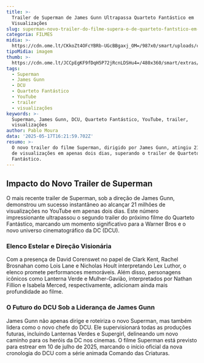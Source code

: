 ```yaml
---
title: >-
  Trailer de Superman de James Gunn Ultrapassa Quarteto Fantástico em
  Visualizações
slug: superman-novo-trailer-do-filme-supera-o-de-quarteto-fantstico-em-2-dias
categoria: FILMES
midia: >-
  https://cdn.ome.lt/CKkoZt4OFcYBRb-UGcBBgaxj_OM=/987x0/smart/uploads/conteudo/fotos/supermanvariante_3WDKrkM.jpg
tipoMidia: imagem
thumb: >-
  https://cdn.ome.lt/JCCpEgKF9fDqH5P72jRcnLDSHu4=/480x360/smart/extras/conteudos/supermanvariante_WaaAIwq.jpg
tags:
  - Superman
  - James Gunn
  - DCU
  - Quarteto Fantástico
  - YouTube
  - trailer
  - visualizações
keywords: >-
  Superman, James Gunn, DCU, Quarteto Fantástico, YouTube, trailer,
  visualizações
author: Pablo Moura
data: '2025-05-17T16:21:59.702Z'
resumo: >-
  O novo trailer do filme Superman, dirigido por James Gunn, atingiu 21 milhões
  de visualizações em apenas dois dias, superando o trailer de Quarteto
  Fantástico.
---
```


## Impacto do Novo Trailer de Superman

O mais recente trailer de Superman, sob a direção de James Gunn, demonstrou um sucesso instantâneo ao alcançar 21 milhões de visualizações no YouTube em apenas dois dias. Este número impressionante ultrapassou o segundo trailer do próximo filme do Quarteto Fantástico, marcando um momento significativo para a Warner Bros e o novo universo cinematográfico da DC (DCU).

### Elenco Estelar e Direção Visionária

Com a presença de David Corenswet no papel de Clark Kent, Rachel Brosnahan como Lois Lane e Nicholas Hoult interpretando Lex Luthor, o elenco promete performances memoráveis. Além disso, personagens icônicos como Lanterna Verde e Mulher-Gavião, interpretados por Nathan Fillion e Isabela Merced, respectivamente, adicionam ainda mais profundidade ao filme.

### O Futuro do DCU Sob a Liderança de James Gunn

James Gunn não apenas dirige e roteiriza o novo Superman, mas também lidera como o novo chefe do DCU. Ele supervisionará todas as produções futuras, incluindo Lanternas Verdes e Supergirl, delineando um novo caminho para os heróis da DC nos cinemas. O filme Superman está previsto para estrear em 10 de julho de 2025, marcando o início oficial da nova cronologia do DCU com a série animada Comando das Criaturas.
